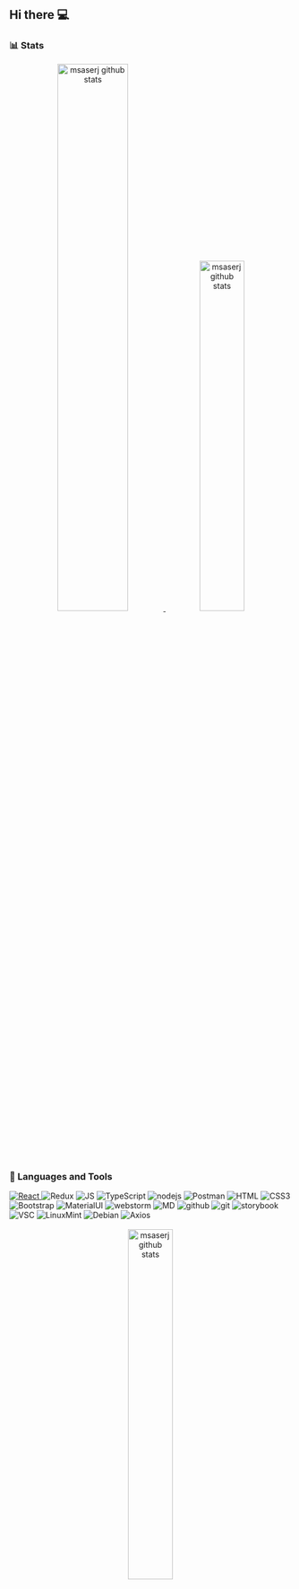 
## Hi there 💻

### 📊 Stats
<div align="center">
<a href="https://github.com/msaserj?tab=repositories">
<img src="https://github-readme-stats.vercel.app/api?username=msaserj&show_icons=true&count_private=true&hide_border=true&title_color=494&text_color=888&icon_color=494&bg_color=0000&custom_title=msaserj github stats"
             title="msaserj github repositories"
             alt="msaserj github stats"
             width="50%"/>
</a>
<a href="https://github.com/msaserj?tab=repositories">
        <img src="https://github-readme-stats.vercel.app/api/top-langs/?username=msaserj&&layout=compact&hide_border=true&title_color=494&text_color=888&bg_color=0000"
             title="msaserj github repositories"
             alt="msaserj github stats"
             width="40%"/>
    </a>
</div>

### 🥷 Languages and Tools

<div align="left">
<a href="https://reactjs.org">
<img alt="React" src="https://img.shields.io/badge/react-%2320232a.svg?style=for-the-badge&logo=react&logoColor=%2361DAFB">
</a>

<img alt="Redux" src="https://img.shields.io/badge/Redux-593D88?style=for-the-badge&logo=redux&logoColor=white">
<img alt="JS" src="https://img.shields.io/badge/JavaScript-F7DF1E?style=for-the-badge&logo=javascript&logoColor=black">
<img alt="TypeScript" src="https://img.shields.io/badge/TypeScript-007ACC?style=for-the-badge&logo=typescript&logoColor=white">
<img alt="nodejs" src="https://img.shields.io/badge/node.js-6DA55F?style=for-the-badge&logo=node.js&logoColor=white"/>
<img alt="Postman" src="https://img.shields.io/badge/Postman-FF6C37?style=for-the-badge&logo=postman&logoColor=white"/>
<img src="https://img.shields.io/badge/HTML5-E34F26?style=for-the-badge&logo=html5&logoColor=white" alt="HTML">
<img alt="CSS3" src="https://img.shields.io/badge/CSS3-1572B6?style=for-the-badge&logo=css3&logoColor=white">
<img alt="Bootstrap" src="https://img.shields.io/badge/Bootstrap-563D7C?style=for-the-badge&logo=bootstrap&logoColor=white">
<img alt="MaterialUI" src="https://img.shields.io/badge/MUI-%230081CB.svg?style=for-the-badge&logo=mui&logoColor=white">
<img alt="webstorm" src="https://img.shields.io/badge/webstorm-143?style=for-the-badge&logo=webstorm&logoColor=white&color=black">
<img alt="MD" src="https://img.shields.io/badge/Markdown-000000?style=for-the-badge&logo=markdown&logoColor=white">
<img alt="github" src="https://img.shields.io/badge/github-%23121011.svg?style=for-the-badge&logo=github&logoColor=white">
<img alt="git" src="https://img.shields.io/badge/git-%23F05033.svg?style=for-the-badge&logo=git&logoColor=white">
<img alt="storybook" src="https://img.shields.io/badge/-Storybook-FF4785?style=for-the-badge&logo=storybook&logoColor=white"/>
<img alt="VSC" src="https://img.shields.io/badge/VS%20Code-0078d7.svg?style=for-the-badge&logo=visual-studio-code&logoColor=white"/>
<img alt="LinuxMint" src="https://img.shields.io/badge/LinuxMint-21a336?style=for-the-badge&logo=LinuxMint&logoColor=white"/>
<img alt="Debian" src="https://img.shields.io/badge/Debian-red?style=for-the-badge&logo=Debian&logoColor=white"/>
<img alt="Axios" src="https://img.shields.io/badge/Axios-red?style=for-the-badge&logo=Debian&logoColor=white"/>
</div>

<br/>

<div align="center">
<a href="https://www.codewars.com/users/msaserj">
    <img src="https://www.codewars.com/users/msaserj/badges/small"
             title="msaserj github repositories" 
             alt="msaserj github stats"
             width="40%"/>
</a>
</div>


<!--
**msaserj/msaserj** is a ✨ _special_ ✨ repository because its `README.md` (this file) appears on your GitHub profile.

Here are some ideas to get you started:

- 🔭 I’m currently working on ...
- 🌱 I’m currently learning ...
- 👯 I’m looking to collaborate on ...
- 🤔 I’m looking for help with ...
- 💬 Ask me about ...
- 📫 How to reach me: ...
- 😄 Pronouns: ...
- ⚡ Fun fact: ...
-->
